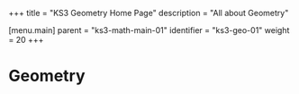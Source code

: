 +++
title = "KS3 Geometry Home Page"
description = "All about Geometry"

[menu.main]
parent = "ks3-math-main-01"
identifier = "ks3-geo-01"
weight = 20
+++

# Geometry
